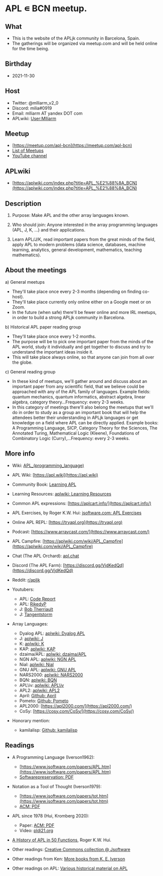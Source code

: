 # APL ∊ BCN meetup.

## What
- This is the website of the APLjk community in Barcelona, Spain.
- The gatherings will be organized via meetup.com and will be held online for the time being.

## Birthday
- 2021-11-30

## Host
- Twitter: @mlliarm_v2_0
- Discord: milia#0919
- Email: mlliarm AT yandex DOT com
- APLwiki: [User:Mlliarm](https://aplwiki.com/wiki/User:Mlliarm)

## Meetup
- [https://meetup.com/apl-bcn](https://meetup.com/apl-bcn)
- [List of Meetups](meetups.md)
- [YouTube channel](https://www.youtube.com/channel/UC-vM_TkZTA9-nyCEuOvrI6A)

## APLwiki
- [https://aplwiki.com/index.php?title=APL_%E2%88%8A_BCN](https://aplwiki.com/index.php?title=APL_%E2%88%8A_BCN)

## Description

1) Purpose: Make APL and the other array languages known.

2) Who should join: Anyone interested in the array programming languages (APL, J, K, ...) and their applications.

3) Learn APL/J/K, read important papers from the great minds of the field, apply APL to modern problems (data science, databases, machine learning, analytics, general development, mathematics, teaching mathematics).

##  About the meetings

a) General meetups
- They'll take place once every 2-3 months (depending on finding  co-host).
- They'll take place currently only online either on a Google meet or on Zoom. 
- In the future (when safe) there'll be fewer online and more IRL meetups, in order to build a strong APLjk community in Barcelona.

b) Historical APL paper reading group
- They'll take place once every 1-2 months.
- The purpose will be to pick one important paper from the minds of the APL world, study it individually and get together to discuss and try to understand the important ideas inside it.
- This will take place always online, so that anyone can join from all over the globe.

c) General reading group
- In these kind of meetups, we'll gather around and discuss about an important paper from any scientific field, that we believe could be approached with any of the APL family of languages. Example fields: quantum mechanics, quantum informatics, abstract algebra, linear algebra, category theory...Frequency: every 2-3 weeks.
- In this category of meetings there'll also belong the meetups that we'll do in order to study as a group an important book that will help the attendees better their understanding in APLjk languages or get knowledge on a field where APL can be directly applied. Example books: A Programming Language, SICP, Category Theory for the Sciences, The Annotated Turing, Mathematical Logic (Kleene), Foundations of Combinatory Logic (Curry),...Frequency: every 2-3 weeks.

## More info
- Wiki: [APL_(programming_language)](https://en.wikipedia.org/wiki/APL_(programming_language))

- APL Wiki: [https://apl.wiki](https://apl.wiki)

- Community Book: [Learning APL](https://xpqz.github.io/learnapl/intro.html)

- Learning Resources: [aplwiki: Learning Resources](https://aplwiki.com/wiki/Learning_resources)

- Common APL expressions: [https://aplcart.info/](https://aplcart.info/)

- APL Exercises, by Roger K.W. Hui: [jsoftware.com: APL Exercises](https://www.jsoftware.com/papers/APL_exercises/)

- Online APL REPL: [https://tryapl.org](https://tryapl.org)

- Podcast: [https://www.arraycast.com/](https://www.arraycast.com/)

- APL Campfire: [https://aplwiki.com/wiki/APL_Campfire](https://aplwiki.com/wiki/APL_Campfire)

- Chat (The APL Orchard): [apl.chat](https://apl.chat)

- Discord (The APL Farm): [https://discord.gg/VjdKedQd](https://discord.gg/VjdKedQd)

- Reddit: [r/apljk](https://www.reddit.com/r/apljk/new/)

- Youtubers:
  * APL: [Code Report](https://www.youtube.com/c/codereport)
  * APL: [RikedyP](https://www.youtube.com/c/RikedyP)
  * J: [Bob Therriault](https://www.youtube.com/user/bobtherriault)
  * J: [Tangentstorm](https://www.youtube.com/c/tangentstorm)
	
- Array Languages:
  * Dyalog APL: [aplwiki: Dyalog APL](https://aplwiki.com/wiki/Dyalog_APL)
  * J: [aplwiki: J](https://aplwiki.com/wiki/J)
  * K: [aplwiki: K](https://aplwiki.com/wiki/K)
  * KAP: [aplwiki: KAP](https://aplwiki.com/wiki/KAP)
  * dzaima/APL: [aplwiki: dzaima/APL](https://aplwiki.com/wiki/Dzaima/APL)
  * NGN APL: [aplwiki: NGN APL](https://aplwiki.com/wiki/Ngn/apl)
  * Nial: [aplwiki: Nial](https://aplwiki.com/wiki/Nial)
  * GNU APL: [aplwiki: GNU APL](https://aplwiki.com/wiki/GNU_APL)  
  * NARS2000: [aplwiki: NARS2000](https://aplwiki.com/wiki/NARS2000)
  * BQN: [aplwiki: BQN](https://aplwiki.com/wiki/BQN)
  * APL\iv: [aplwiki: APL\iv](https://aplwiki.com/wiki/APL%5Civ)
  * APL2: [aplwiki: APL2](https://aplwiki.com/wiki/APL2)
  * April: [Github: April](https://github.com/phantomics/april)
  * Pometo: [Github: Pometo](https://github.com/gordonguthrie/pometo)
  * APL2000: [https://apl2000.com/](https://apl2000.com/)
  * CoSy: [https://cosy.com/CoSy/](https://cosy.com/CoSy/)
- Honorary mention:
  * kamilalisp: [Github: kamilalisp](https://github.com/kspalaiologos/kamilalisp)

## Readings
- A Programming Language (Iverson1962):
  * [https://www.jsoftware.com/papers/APL.htm](https://www.jsoftware.com/papers/APL.htm)
  * [Softwarepreservation: PDF](http://www.softwarepreservation.org/projects/apl/Books/APROGRAMMING%20LANGUAGE/view)

- Notation as a Tool of Thought (Iverson1979): 
  * [https://www.jsoftware.com/papers/tot.htm](https://www.jsoftware.com/papers/tot.htm)
  * [ACM: PDF](https://dl.acm.org/ft_gateway.cfm?id=1283935&type=pdf)

- APL since 1978 (Hui, Kromberg 2020): 
  * Paper: [ACM: PDF](https://dl.acm.org/doi/pdf/10.1145/3386319)
  * Video: [pldi21.org](https://www.pldi21.org/prerecorded_hopl.2.html)

- [A History of APL in 50 Functions](https://www.jsoftware.com/papers/50/), Roger K.W. Hui.

- Other readings: [Creative Commons collection @ Jsoftware](https://code.jsoftware.com/wiki/Community/Creative_Commons)
- Other readings from Ken: [More books from K. E. Iverson](http://www.softwarepreservation.org/projects/apl/Books)
- Other readings on APL: [Various historical material on APL](http://www.softwarepreservation.org/projects/apl)
